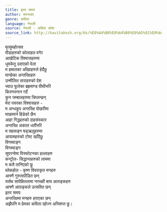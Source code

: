 ```yaml
---
title: इतर समय
author: सरुभक्त
genre: कविता
language: नेपाली
source: नेपाली - कविता कोश
source_link: http://kavitakosh.org/kk/%E0%A4%B8%E0%A4%B0%E0%A5%81%E0%A4%AD%E0%A4%95%E0%A5%8D%E0%A4%A4
---
```


मृत्युमहोत्सव  
पीडाहरुको कोलाहल वगेर  
आखेटिक विश्वासहरुमा  
धुमकेतु उदाएको वेला  
म हब्वलका आँखाहरुले हेर्दैछु  
मान्छेका अन्तरिक्षहरु  
उन्मीलित ताराहरुको देश  
च्याउ फुलेका ब्रहृमाण्ड वीथीभरि  
किरणस्नान गर्दै  
कुन जम्बालहरुमा चिप्लन्छन्  
मेरा पयरका विश्वासहरु -  
म अन्धकूप अन्तरिक्ष पोखरीमा  
माछामार्न हिडेको छैन  
आह! गिद्धहरुको दाहसंस्कार  
अन्तरिक्ष अकाल धर्तीभरि  
म सप्रसङ्ग षड्ऋतुहरुमा  
आयामहरुको टोष्ट खाँदैछु  
विगब्याङ्ग  
विगब्याङ्ग  
सुपरनोमा विस्फोटनका हल्लाहरु  
कन्ट्रोल- सिद्धान्तहरुको लाममा  
म कतै तानिएको छु  
ब्लेकहोल - कृष्ण विवराकृत मनहरु  
आफ्नै गुरुत्वपीडित छन्  
यर्सथ सापेक्षिततामा नरभक्षी बाघ आतङ्कहरु  
आफ्नै आतङ्कले उत्सवित छन्  
इतर समय  
अन्तरिक्षमा मनहरु हराएका छन्  
अझैपनि म प्रेमका कविता खोज्न अभिशप्त छु।
